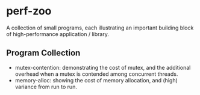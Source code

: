 # perf-zoo

A collection of small programs, each illustrating an important building block of
high-performance application / library.

## Program Collection

- mutex-contention: demonstrating the cost of mutex, and the additional overhead
  when a mutex is contended among concurrent threads.
- memory-alloc: showing the cost of memory allocation, and (high) variance from
  run to run.

